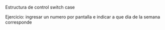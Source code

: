 Estructura de control switch case

Ejercicio:
ingresar un numero por pantalla e indicar a que dia de la semana corresponde
